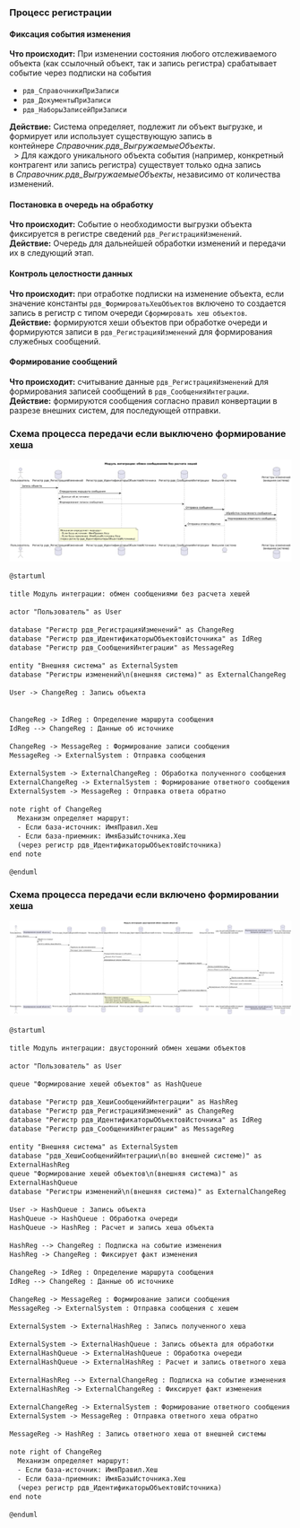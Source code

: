 ### Процесс регистрации
#### Фиксация события изменения

**Что происходит:** При изменении состояния любого отслеживаемого объекта (как ссылочный объект, так и запись регистра) срабатывает событие через подписки на события

  - `рдв_СправочникиПриЗаписи`
  - `рдв_ДокументыПриЗаписи`
  - `рдв_НаборыЗаписейПриЗаписи`

**Действие:** Система определяет, подлежит ли объект выгрузке, и формирует или использует существующую запись в контейнере _Справочник.рдв_ВыгружаемыеОбъекты_.    
  > Для каждого уникального объекта события (например, конкретный контрагент или запись регистра) существует только одна запись в _Справочник.рдв_ВыгружаемыеОбъекты_, независимо от количества изменений.
#### Постановка в очередь на обработку

**Что происходит:** Событие о необходимости выгрузки объекта фиксируется в регистре сведений `рдв_РегистрацияИзменений`.  
**Действие:** Очередь для дальнейшей обработки изменений и передачи их в следующий этап.

#### Контроль целостности данных
**Что происходит:** при отработке подписки на изменение объекта, если значение константы `рдв_ФормироватьХешОбъектов` включено то создается запись в регистр с типом очереди `Сформировать хеш объектов`.
**Действие:** формируются хеши объектов при обработке очереди и формируются записи в `рдв_РегистрацияИзменений` для формирования служебных сообщений.

#### Формирование сообщений
**Что происходит:** считывание данные `рдв_РегистрацияИзменений` для формирования записей сообщений в `рдв_СообщенияИнтеграции`.  
**Действие:** формируются сообщения согласно правил конвертации в разрезе внешних систем, для последующей отправки.

### Схема процесса передачи если выключено формирование хеша

![Описание изображения](/images/off_data_control.png)

```
@startuml

title Модуль интеграции: обмен сообщениями без расчета хешей

actor "Пользователь" as User

database "Регистр рдв_РегистрацияИзменений" as ChangeReg
database "Регистр рдв_ИдентификаторыОбъектовИсточника" as IdReg
database "Регистр рдв_СообщенияИнтеграции" as MessageReg

entity "Внешняя система" as ExternalSystem
database "Регистры изменений\n(внешняя система)" as ExternalChangeReg

User -> ChangeReg : Запись объекта


ChangeReg -> IdReg : Определение маршрута сообщения
IdReg --> ChangeReg : Данные об источнике

ChangeReg -> MessageReg : Формирование записи сообщения
MessageReg -> ExternalSystem : Отправка сообщения

ExternalSystem -> ExternalChangeReg : Обработка полученного сообщения
ExternalChangeReg -> ExternalSystem : Формирование ответного сообщения
ExternalSystem -> MessageReg : Отправка ответа обратно

note right of ChangeReg
  Механизм определяет маршрут:
  - Если база-источник: ИмяПравил.Хеш
  - Если база-приемник: ИмяБазыИсточника.Хеш
  (через регистр рдв_ИдентификаторыОбъектовИсточника)
end note

@enduml
```

### Схема процесса передачи если включено формировании хеша

![Описание изображения](../images/schema_of_hash_transfer.png)


```
@startuml

title Модуль интеграции: двусторонний обмен хешами объектов

actor "Пользователь" as User

queue "Формирование хешей объектов" as HashQueue

database "Регистр рдв_ХешиСообщенийИнтеграции" as HashReg
database "Регистр рдв_РегистрацияИзменений" as ChangeReg
database "Регистр рдв_ИдентификаторыОбъектовИсточника" as IdReg
database "Регистр рдв_СообщенияИнтеграции" as MessageReg

entity "Внешняя система" as ExternalSystem
database "рдв_ХешиСообщенийИнтеграции\n(во внешней системе)" as ExternalHashReg
queue "Формирование хешей объектов\n(внешняя система)" as ExternalHashQueue
database "Регистры изменений\n(внешняя система)" as ExternalChangeReg

User -> HashQueue : Запись объекта
HashQueue -> HashQueue : Обработка очереди
HashQueue -> HashReg : Расчет и запись хеша объекта

HashReg --> ChangeReg : Подписка на событие изменения
HashReg -> ChangeReg : Фиксирует факт изменения

ChangeReg -> IdReg : Определение маршрута сообщения
IdReg --> ChangeReg : Данные об источнике

ChangeReg -> MessageReg : Формирование записи сообщения
MessageReg -> ExternalSystem : Отправка сообщения с хешем

ExternalSystem -> ExternalHashReg : Запись полученного хеша

ExternalSystem -> ExternalHashQueue : Запись объекта для обработки
ExternalHashQueue -> ExternalHashQueue : Обработка очереди
ExternalHashQueue -> ExternalHashReg : Расчет и запись ответного хеша

ExternalHashReg --> ExternalChangeReg : Подписка на событие изменения
ExternalHashReg -> ExternalChangeReg : Фиксирует факт изменения

ExternalChangeReg -> ExternalSystem : Формирование ответного сообщения
ExternalSystem -> MessageReg : Отправка ответного хеша обратно

MessageReg -> HashReg : Запись ответного хеша от внешней системы

note right of ChangeReg
  Механизм определяет маршрут:
  - Если база-источник: ИмяПравил.Хеш
  - Если база-приемник: ИмяБазыИсточника.Хеш
  (через регистр рдв_ИдентификаторыОбъектовИсточника)
end note

@enduml

```